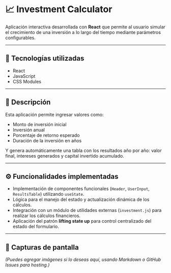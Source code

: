 # 📈 Investment Calculator

Aplicación interactiva desarrollada con **React** que permite al usuario simular el crecimiento de una inversión a lo largo del tiempo mediante parámetros configurables.

---

## 🚀 Tecnologías utilizadas

- React
- JavaScript
- CSS Modules

---

## 📝 Descripción

Esta aplicación permite ingresar valores como:

- Monto de inversión inicial
- Inversión anual
- Porcentaje de retorno esperado
- Duración de la inversión en años

Y genera automáticamente una tabla con los resultados año por año: valor final, intereses generados y capital invertido acumulado.

---

## ⚙️ Funcionalidades implementadas

- Implementación de componentes funcionales (`Header`, `UserInput`, `ResultsTable`) utilizando `useState`.
- Lógica para el manejo del estado y actualización dinámica de los cálculos.
- Integración con un módulo de utilidades externas (`investment.js`) para realizar los cálculos financieros.
- Aplicación del patrón **lifting state up** para control centralizado del estado del formulario.

---

## 📸 Capturas de pantalla

*(Puedes agregar imágenes si lo deseas aquí, usando Markdown o GitHub Issues para hosting.)*
